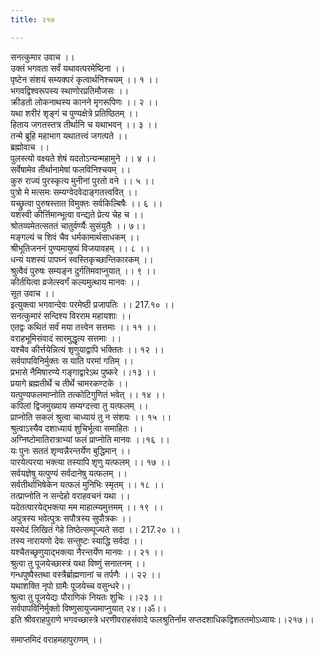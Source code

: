 ```yaml
---
title: २१७

---
```

सनत्कुमार उवाच ।।  
उक्तं भगवता सर्वं यथावत्परमेष्ठिना ।।  
पृष्टेन संशयं सम्यक्परं कृत्वार्थनिश्चयम् ।। १ ।।  
भगवद्विश्वरूपस्य स्थाणोरप्रतिमौजसः ।।  
क्रीडतो लोकनाथस्य कानने मृगरूपिणः ।। २ ।।  
यथा शरीरं शृङ्गं च पुण्यक्षेत्रे प्रतिष्ठितम् ।।  
हिताय जगतस्तत्र तीर्थानि च यथाभवन् ।। ३ ।।  
तन्मे ब्रूहि महाभाग यथातत्त्वं जगत्पते ।।  
ब्रह्मोवाच ।।  
पुलस्त्यो वक्ष्यते शेषं यदतोऽन्यन्महामुने ।। ४ ।।  
सर्वेषामेव तीर्थानामेषां फलविनिश्चयम् ।।  
कुरु राज्यं पुरस्कृत्य मुनीनां पुरतो वने ।। ५ ।।  
पुत्रो मे मत्समः सम्यग्वेदवेदाङ्गतत्त्ववित् ।।  
यच्छ्रुत्वा पुरुषस्तात विमुक्तः सर्वकिल्बिषैः ।। ६ ।।  
यशस्वी कीर्त्तिमान्भूत्वा वन्द्यते प्रेत्य चेह च ।।  
श्रोतव्यमेतत्सततं चातुर्वर्ण्यैः सुसंयुतैः ।। ७।।  
मङ्गल्यं च शिवं चैव धर्मकामार्थसाधकम् ।।  
श्रीभूतिजननं पुण्यमायुष्यं विजयावहम् ।। ८ ।।  
धन्यं यशस्यं पापघ्नं स्वस्तिकृच्छान्तिकारकम् ।।  
श्रुत्वैवं पुरुषः सम्यङ्न दुर्गतिमवाप्नुयात् ।। ९ ।।  
कीर्तयित्वा व्रजेत्स्वर्गं कल्यमुत्थाय मानवः ।।  
सूत उवाच ।।  
इत्युक्त्वा भगवान्देवः परमेष्ठी प्रजापतिः ।। 217.१० ।।  
सनत्कुमारं सन्दिश्य विरराम महायशाः ।।  
एतद्वः कथितं सर्वं मया तत्त्वेन सत्तमाः ।। ११ ।।  
वराहभूमिसंवादं सारमुद्धृत्य सत्तमाः ।।  
यश्चैव कीर्त्तयेन्नित्यं शृणुयाद्वापि भक्तितः ।। १२ ।।  
सर्वपापविनिर्मुक्तः स याति परमां गतिम् ।।  
प्रभासे नैमिषारण्ये गङ्गाद्वारेऽथ पुष्करे ।।१३ ।।  
प्रयागे ब्रह्मतीर्थे च तीर्थे चामरकण्टके ।।  
यत्पुण्यफलमाप्नोति तत्कोटिगुणितं भवेत् ।। १४ ।।  
कपिलां द्विजमुख्याय सम्यग्दत्त्वा तु यत्फलम् ।।  
प्राप्नोति सकलं श्रुत्वा चाध्यायं तु न संशयः ।। १५ ।।  
श्रुत्वाऽस्यैव दशाध्यायं शुचिर्भूत्वा समाहितः ।।  
अग्निष्टोमातिरात्राभ्यां फलं प्राप्नोति मानवः ।।१६ ।।  
यः पुनः सततं शृण्वन्नैरन्तर्येण बुद्धिमान् ।।  
पारयेत्परया भक्त्या तस्यापि शृणु यत्फलम् ।। १७ ।।  
सर्वयज्ञेषु यत्पुण्यं सर्वदानेषु यत्फलम् ।।  
सर्वतीर्थाभिषेकेन यत्फलं मुनिभिः स्मृतम् ।। १८ ।।  
तत्प्राप्नोति न सन्देहो वराहवचनं यथा ।।  
यदेतत्पारयेद्भक्त्या मम माहात्म्यमुत्तमम् ।। १९ ।।  
अपुत्रस्य भवेत्पुत्रः सपौत्रस्य सुपौत्रकः ।।  
यस्येदं लिखितं गेहे तिष्ठेत्सम्पूज्यते सदा ।। 217.२० ।।  
तस्य नारायणो देवः सन्तुष्टः स्याद्धि सर्वदा ।।  
यश्चैतच्छृणुयाद्भक्त्या नैरन्तर्येण मानवः ।। २१ ।।  
श्रुत्वा तु पूजयेच्छास्त्रं यथा विष्णुं सनातनम् ।।  
गन्धपुष्पैस्तथा वस्त्रैर्ब्राह्मणानां च तर्पणैः ।। २२ ।।  
यथाशक्ति नृपो ग्रामैः पूजयेच्च वसुन्धरे।।  
श्रुत्वा तु पूजयेद्यः पौराणिकं नियतः शुचिः ।।२३ ।।  
सर्वपापविनिर्मुक्तो विष्णुसायुज्यमाप्नुयात् २४।।ॐ।।  
इति श्रीवराहपुराणे भगवच्छास्त्रे धरणीवराहसंवादे फलश्रुतिर्नाम सप्तदशाधिकद्विशततमोऽध्यायः।।२१७।।  
  
समाप्तमिदं वराहमहापुराणम् ।।